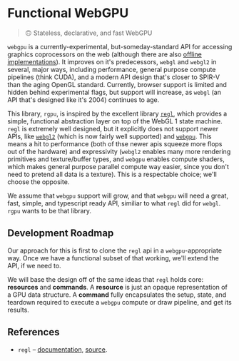 # Functional WebGPU

> 🙃 Stateless, declarative, and fast WebGPU

`webgpu` is a currently-experimental, but-someday-standard API for accessing graphics coprocessors on the web (although there are also [offline](https://github.com/hexops/dawn) [implementations](https://github.com/gfx-rs/wgpu)). It improves on it's predecessors, `webgl` and `webgl2` in several, major ways, including performance, general purpose compute pipelines (think CUDA), and a modern API design that's closer to SPIR-V than the aging OpenGL standard. Currently, browser support is limited and hidden behind experimental flags, but support will increase, as `webgl` (an API that's designed like it's 2004) continues to age.

This library, `rgpu`, is inspired by the excellent library [`regl`](https://github.com/regl-project/regl), which provides a simple, functional abstraction layer on top of the WebGL 1 state machine. `regl` is extremely well designed, but it explicitly does not support newer APIs, like [`webgl2`](https://caniuse.com/webgl2) (which is now fairly well supported) and [`webgpu`](https://caniuse.com/webgpu). This means a hit to performance (both of thse newer apis squeeze more flops out of the hardware) and expressivity (`webgl2` enables many more rendering primitives and texture/buffer types, and `webgpu` enables compute shaders, which makes general purpose parallel compute way easier, since you don't need to pretend all data is a texture). This is a respectable choice; we'll choose the opposite.

We assume that `webgpu` support will grow, and that `webgpu` will need a great, fast, simple, and typescript ready API, similiar to what `regl` did for `webgl`. `rgpu` wants to be that library.

## Development Roadmap

Our approach for this is first to clone the `regl` api in a `webgpu`-appropriate way. Once we have a functional subset of that working, we'll extend the API, if we need to.

We will base the design off of the same ideas that `regl` holds core: **resources** and **commands**. A **resource** is just an opaque representation of a GPU data structure. A **command** fully encapsulates the setup, state, and teardown required to execute a `webgpu` compute or draw pipeline, and get its results.

## References

- `regl` – [documentation](http://regl.party/), [source](https://github.com/regl-project/regl).
